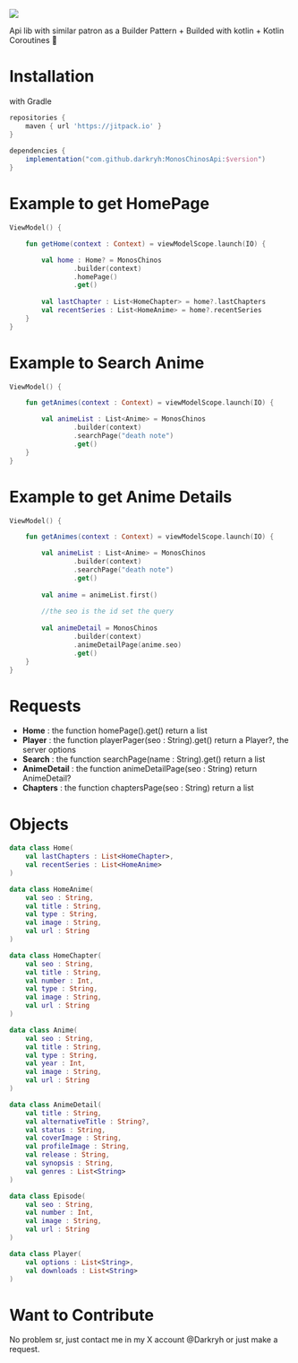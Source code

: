 [![](https://jitpack.io/v/darkryh/MonosChinosApi.svg)](https://jitpack.io/#darkryh/MonosChinosApi)

Api lib with similar patron as a Builder Pattern + Builded with kotlin + Kotlin Coroutines :balloon:

# Installation
with Gradle
```groovy  
repositories {   
	maven { url 'https://jitpack.io' }  
}  
  
dependencies {  
	implementation("com.github.darkryh:MonosChinosApi:$version")
}  
```  
# Example to get HomePage
```kotlin
ViewModel() {

	fun getHome(context : Context) = viewModelScope.launch(IO) {

		val home : Home? = MonosChinos
                .builder(context)
                .homePage()
                .get()
				
		val lastChapter : List<HomeChapter> = home?.lastChapters
		val recentSeries : List<HomeAnime> = home?.recentSeries
	}
}
```
# Example to Search Anime
```kotlin
ViewModel() {

	fun getAnimes(context : Context) = viewModelScope.launch(IO) {

		val animeList : List<Anime> = MonosChinos
                .builder(context)
                .searchPage("death note")
                .get()
	}
}
```

# Example to get Anime Details
```kotlin
ViewModel() {

	fun getAnimes(context : Context) = viewModelScope.launch(IO) {

		val animeList : List<Anime> = MonosChinos
                .builder(context)
                .searchPage("death note")
                .get()
			
		val anime = animeList.first()
			
		//the seo is the id set the query
			
		val animeDetail = MonosChinos
                .builder(context)
                .animeDetailPage(anime.seo)
                .get()
	}
}
```
# Requests
- **Home** : the function homePage().get() return a list
- **Player** : the function playerPager(seo : String).get() return a Player?, the server options
- **Search** : the function searchPage(name : String).get() return a list
- **AnimeDetail** : the function animeDetailPage(seo : String) return AnimeDetail?
- **Chapters** : the function chaptersPage(seo : String) return a list

# Objects
```kotlin
data class Home(
    val lastChapters : List<HomeChapter>,
    val recentSeries : List<HomeAnime>
)
```
```kotlin
data class HomeAnime(
    val seo : String,
    val title : String,
    val type : String,
    val image : String,
    val url : String
)
```
```kotlin
data class HomeChapter(
    val seo : String,
    val title : String,
    val number : Int,
    val type : String,
    val image : String,
    val url : String
)
```
```kotlin
data class Anime(
    val seo : String,
    val title : String,
    val type : String,
    val year : Int,
    val image : String,
    val url : String
)
```
```kotlin
data class AnimeDetail(
    val title : String,
    val alternativeTitle : String?,
    val status : String,
    val coverImage : String,
    val profileImage : String,
    val release : String,
    val synopsis : String,
    val genres : List<String>
)
```
```kotlin
data class Episode(
    val seo : String,
    val number : Int,
    val image : String,
    val url : String
)
```
```kotlin
data class Player(
    val options : List<String>,
    val downloads : List<String>
)
```
# Want to Contribute
No problem sr, just contact me in my X account @Darkryh or just make a request.
